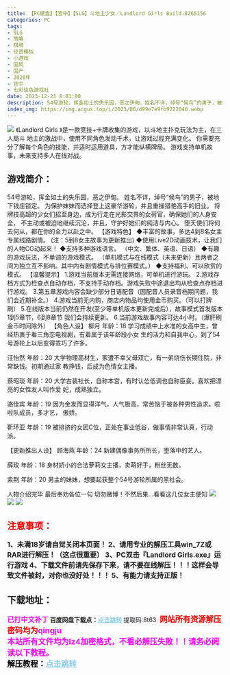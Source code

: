 ```yaml
---
title: 【PC硬盘】【官中】【SLG】斗地主少女／Landlord Girls Build.8265156
categories: PC
tags:
- SLG
- 策略
- 棋牌
- 经营模拟
- 小游戏
- 国风
- 国产
- 2020年
- 官中
- 七彩绘色游戏社
date: 2023-12-21 8:01:00
description: 54号游轮，挥金如土的失乐园，恶之伊甸。姓名不详，绰号“候鸟”的男子，被地下钱庄锁定。为保护妹妹而选择登上这豪华游轮，并且重操猎艳高手的旧业。将牌技高超的少女们招至身边，成为行走在光影交界的女荷官，确保她们的人身安全，不主动或被迫地继续沉沦，并且，守护好她们的纯洁与内心。堕天使们将何去何从，都在你的全力以赴之中。
index_img: https://img.acgus.top/i/2023/06/d99e7e9fb9222040.webp
---
```

![](https://img.acgus.top/i/2023/06/d99e7e9fb9222040.webp)
《Landlord Girls 》是一款竞技+卡牌收集的游戏，以斗地主扑克玩法为主，在三人局斗
地主的激战中，使用不同角色发动千术，让游戏过程充满变化。
你需要充分了解每个角色的技能，并适时运用道具，方才能纵横牌局。
游戏支持单机故事，未来支持多人在线对战。

## 游戏简介：
54号游轮，挥金如土的失乐园，恶之伊甸。
姓名不详，绰号“候鸟”的男子，被地下钱庄锁定。
为保护妹妹而选择登上这豪华游轮，并且重操猎艳高手的旧业。
将牌技高超的少女们招至身边，成为行走在光影交界的女荷官，确保她们的人身安全，
不主动或被迫地继续沉沦，并且，守护好她们的纯洁与内心。
堕天使们将何去何从，都在你的全力以赴之中。
【游戏特色】
◆丰富的故事，多达4到8名女主专属线路剧情。
(注：5到8女主故事为更新推出)
◆使用Live2D动画技术，让我们的人物CG动起来！
◆支持多种游戏语言。
（中文、繁体、英语、日语）
◆有趣的游戏玩法，不单调的游戏模式。
（单机模式与在线模式（未来更新）且两者之间为独立互不影响。其中内有剧情模式与排位赛模式。）
◆支持福利、可以欣赏的模式。
【温馨提示】
1.游戏当前版本无需连接网络，可单机进行游玩。
2.游戏存档方式为检查点自动存档，不支持手动存档。游戏失败中途退出均从检查点存档进行游戏。
3.第五章游戏内容会缺少部分日语配音（因配音人员录音档期问题，我们会近期补全。）
4.游戏当前无内购，商店内物品均使用金币购买。（可以打牌刷）
5.在线版本当前仍然在开发(至少等单机版本更新完成后），故事模式首发版本1到5章节，6到8章节
我们会持续更新。
6.当前游戏故事内容可达4小时。（爆肝刷金币时间除外）
【角色人设】
柳月
年龄：18
学习成绩中上水准的女高中生，曾经热衷于看三角恋电视剧，有着属于该年龄段小女
生的活力和自我中心，到了54号游轮上以后变得乖巧了许多。

汪怡然
年龄：20
大学物理高材生，家遭不幸父母双亡，有一弟烧伤长期住院，非常缺钱。初期通过家
教挣钱，后成为色情女主播。

蔡昭琰
年龄：20
大学古装社长，自称本宫，有时认怂低调也自称臣妾。喜欢把漂亮的女性友人叫作爱
妃，成熟独立。

骆佳宾
年龄：19
因为金发而显得洋气，人气极高，常苦恼于被各种男性追求。啦啦队成员，多才艺，
傲娇。

靳环亚
年龄：19
被排挤的女团C位，正处在事业低谷，做事情非常认真，行动派。

【更新推出人设】
顾海燕
年龄：24
新建偶像事务所所长，堕落中的艺人。

薛玫
年龄：18
身材娇小的合法萝莉女主播，卖萌好手，粉丝无数。

紫荆
年龄：20
男主的妹妹，想要起获整个54号游轮所属的黑社会。

人物介绍完毕 
最后奉劝各位一句 切勿赌博！不然后果…看看这几位女主便知
![](https://img.acgus.top/i/2023/06/b5f95f2fd3222129.webp)
![](https://img.acgus.top/i/2023/06/3c73b3597f222120.webp)
![](https://img.acgus.top/i/2023/06/76859e0bcd222106.webp)







## <font color=#FF0000 >注意事项：</font>
<font size=3><b>1、未满18岁请自觉关闭本页面！
2、请用专业的解压工具win_7Z或RAR进行解压！（这点很重要）
3、PC双击『Landlord Girls.exe』运行游戏
4、下载文件前请先保存下来，请不要在线解压！！！这样会导致文件被封，对你也没好处！！！
5、有能力请支持正版！</b></font>

## 下载地址：
<font color=#FF00FF size=3><b>已打中文补丁</b></font>
<b>百度网盘下载点：</b><a href="https://pan.baidu.com/s/1wiiVrLXxJZnokvYbta62aw?pwd=8t63" style="color: #87CEEB;"><b>点击跳转</b></a> 提取码:8t63
<a style="padding: 0" href="https://post.qingju.org/AD/"><img style="max-width:100%" src="https://img.acgus.top/i/2024/07/478f689b8021d8d499ab43d21acf137a.gif" alt=""></a>
<b><font color=#FF0000 size=4>网站所有资源解压密码均为</b></font><b><font color=#FF00FF size=4>qingju</font><font color=#FF0000 ></font></b><br><b><font color=#FF00FF size=4>本站所有文件均为lz4加密格式，不看必解压失败！！请务必阅读以下教程。</b></font><br><b><font color=#000 size=4>解压教程：</b><a href="https://post.qingju.org/tutorial/000/" style="color: #87CEEB;"><b>点击跳转</b></a>

